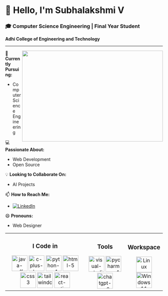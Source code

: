 # 👋 Hello, I'm Subhalakshmi V

### 🎓 Computer Science Engineering | Final Year Student
**Adhi College of Engineering and Technology**

---
<img align='right' width='450' height='290' src='https://camo.githubusercontent.com/b70081ec9c6d16a35bf18610619030bfc810cda3118051cf75ace93700e233c1/68747470733a2f2f63646e2e6472696262626c652e636f6d2f75736572732f313336343032392f73637265656e73686f74732f31363039333236382f6d656469612f36386538326137666234393034363134613930363664366235343063313462322e676966'>

🌱 **Currently Pursuing:**  
- Computer Science Engineering

💻 **Passionate About:**  
- Web Development  
- Open Source

💡 **Looking to Collaborate On:**  
- AI Projects
  
📫 **How to Reach Me:**  
- <a href="https://www.linkedin.com/in/subhalakshmi-v-38297327b">
    <img src="https://img.shields.io/badge/LinkedIn-0077B5?style=for-the-badge&logo=linkedin&logoColor=white" alt="LinkedIn"/>
  </a>
  
😄 **Pronouns:**  
- Web Designer

<table>
  <tr>
    <td align="center">
      <h3>I Code in</h3>
      <img width="50" height="50" src="https://img.icons8.com/color/50/java-coffee-cup-logo--v1.png" alt="java-coffee-cup-logo--v1"/> 
      <img width="50" height="50" src="https://img.icons8.com/fluency/50/c-plus-plus-logo.png" alt="c-plus-plus-logo"/> 
      <img width="50" height="50" src="https://img.icons8.com/color/50/python--v1.png" alt="python--v1"/> 
      <img width="50" height="50" src="https://img.icons8.com/fluency/50/html-5.png" alt="html-5"/> 
      <img width="50" height="50" src="https://img.icons8.com/color/50/css3.png" alt="css3"/> 
      <img width="50" height="50" src="https://img.icons8.com/color/50/tailwindcss.png" alt="tailwindcss"/> 
      <img width="50" height="50" src="https://img.icons8.com/color/50/react-native.png" alt="react-native"/> 
    </td>
    <td align="center">
      <h3>Tools</h3>
      <img width="50" height="50" src="https://img.icons8.com/color/50/visual-studio-code-2019.png" alt="visual-studio-code-2019"/> 
      <img width="50" height="50" src="https://img.icons8.com/color/50/pycharm--v1.png" alt="pycharm--v1"/> 
      <img width="50" height="50" src="https://img.icons8.com/fluency/50/chatgpt--v2.png" alt="chatgpt--v2"/> 
    </td>
    <td align="center">
      <h3>Workspace</h3>
      <img width="50" height="50" src="https://seeklogo.com/images/L/Linux_Tux-logo-DA252F3C21-seeklogo.com.png" alt="Linux"/>  
      <img width="50" height="50" src="https://seeklogo.com/images/W/windows-11-icon-logo-6C39629E45-seeklogo.com.png" alt="Windows 11"/>
    </td>
  </tr>
</table>

